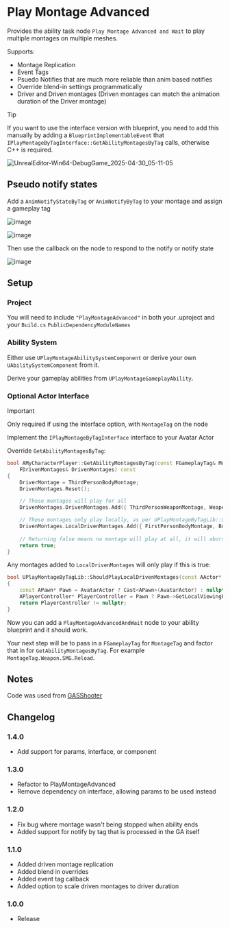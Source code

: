 # Play Montage Advanced

Provides the ability task node `Play Montage Advanced and Wait` to play multiple montages on multiple meshes.

Supports:
 * Montage Replication
 * Event Tags
 * Psuedo Notifies that are much more reliable than anim based notifies
 * Override blend-in settings programmatically
 * Driver and Driven montages (Driven montages can match the animation duration of the Driver montage)

> [!TIP]
> If you want to use the interface version with blueprint, you need to add this manually by adding a `BlueprintImplementableEvent` that `IPlayMontageByTagInterface::GetAbilityMontagesByTag` calls, otherwise C++ is required.

![UnrealEditor-Win64-DebugGame_2025-04-30_05-11-05](https://github.com/user-attachments/assets/20ab9007-2963-4729-92b6-8b6ced9d288c)

## Pseudo notify states

Add a `AnimNotifyStateByTag` or `AnimNotifyByTag` to your montage and assign a gameplay tag

![image](https://github.com/user-attachments/assets/577a6180-a648-42d5-a659-94a9f389a0c7)

![image](https://github.com/user-attachments/assets/a7746292-171a-4958-9f87-92b5d9a0cefc)

Then use the callback on the node to respond to the notify or notify state

![image](https://github.com/user-attachments/assets/f13fa2fb-fc70-4797-9f29-ac0c1031d4dc)


## Setup

### Project

You will need to include `"PlayMontageAdvanced"` in both your .uproject and your `Build.cs` `PublicDependencyModuleNames`


### Ability System

Either use `UPlayMontageAbilitySystemComponent` or derive your own `UAbilitySystemComponent` from it.

Derive your gameplay abilities from `UPlayMontageGameplayAbility`.

### Optional Actor Interface

> [!IMPORTANT]
> Only required if using the interface option, with `MontageTag` on the node

Implement the `IPlayMontageByTagInterface` interface to your Avatar Actor

Override `GetAbilityMontagesByTag`:

```cpp
bool AMyCharacterPlayer::GetAbilityMontagesByTag(const FGameplayTag& MontageTag, UAnimMontage*& DriverMontage,
	FDrivenMontages& DrivenMontages) const
{
	DriverMontage = ThirdPersonBodyMontage;
	DrivenMontages.Reset();

	// These montages will play for all
	DrivenMontages.DrivenMontages.Add({ ThirdPersonWeaponMontage, WeaponMeshTP });

	// These montages only play locally, as per UPlayMontageByTagLib::ShouldPlayLocalDrivenMontages()
	DrivenMontages.LocalDrivenMontages.Add({ FirstPersonBodyMontage, BodyMeshFP }, { FirstPersonWeaponMontage, WeaponMeshFP });
	
	// Returning false means no montage will play at all, it will abort
	return true;
}
```

Any montages added to `LocalDrivenMontages` will only play if this is true:

```cpp
bool UPlayMontageByTagLib::ShouldPlayLocalDrivenMontages(const AActor* AvatarActor)
{
	const APawn* Pawn = AvatarActor ? Cast<APawn>(AvatarActor) : nullptr;
	APlayerController* PlayerController = Pawn ? Pawn->GetLocalViewingPlayerController() : nullptr;
	return PlayerController != nullptr;
}
```

Now you can add a `PlayMontageAdvancedAndWait` node to your ability blueprint and it should work.

Your next step will be to pass in a `FGameplayTag` for `MontageTag` and factor that in for `GetAbilityMontagesByTag`. For example `MontageTag.Weapon.SMG.Reload`.

## Notes
Code was used from [GASShooter](https://github.com/tranek/GASShooter/)

## Changelog

### 1.4.0
* Add support for params, interface, or component

### 1.3.0
* Refactor to PlayMontageAdvanced
* Remove dependency on interface, allowing params to be used instead

### 1.2.0
* Fix bug where montage wasn't being stopped when ability ends
* Added support for notify by tag that is processed in the GA itself

### 1.1.0
* Added driven montage replication
* Added blend in overrides
* Added event tag callback
* Added option to scale driven montages to driver duration

### 1.0.0
* Release
